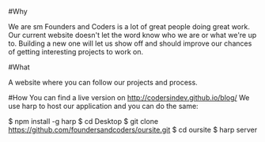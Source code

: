 #Why

We are sm
Founders and Coders is a lot of great people doing great work. Our current website doesn't let the word know who we are or what we're up to. Building a new one will let us show off and should improve our chances of getting interesting projects to work on.

#What

A website where you can follow our projects and process.

#How
You can find a live version on http://codersindev.github.io/blog/
We use harp to host our application and you can do the same:

$ npm install -g harp
$ cd Desktop
$ git clone https://github.com/foundersandcoders/oursite.git
$ cd oursite
$ harp server
